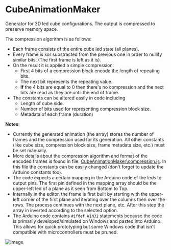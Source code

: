# CubeAnimationMaker

Generator for 3D led cube configurations.
The output is compressed to preserve memory space.

The compression algorithm is as follows:
 - Each frame consists of the entire cube led state (all planes).
 - Every frame is xor substracted from the previous one in order to nullify similar bits. (The first frame is left as it is).
 - On the result it is applied a simple compression:
   - First 4 bits of a compression block encode the length of repeating bits.
   - The next bit represents the repeating value.
   - **If** the 4 bits are equal to 0 then there's no compression and the next bits are read as they are until the end of frame.
 - The constants can be altered easily in code including
   - Length of cube side.
   - Number of bits used for representing compression block size.
   - Metadata of each frame (duration)
   
**Notes**:
- Currently the generated animation (the array) stores the number of frames and the compression used for its generation. All other constants (like cube size, compression block size, frame metadata size, etc.) must be set manually.
- More details about the compression algorithm and format of the encoded frames is found in file: [CubeAnimationMaker\compression.js](CubeAnimationMaker/compression.js). In this file the constants can be easily changed (don't forget to update the Arduino constants too).
- The code expects a certain mapping in the Arduino code of the leds to output pins. The first pin defined in the mapping array should be the upper-left led of a plane as it seen from Bottom to Top.
- Internally in the editor, the frame is first built by starting with the upper-left corner of the first plane and iterating over the columns then over the rows. The process continues with the next plane, etc. After this step the array in inverted according to the selected option. 
- The Arduino code contains `#ifdef WIN32` statements because the code is primarily developed/simulated on Windows and pasted into Arduino. This allows for quick prototyping but some Windows code that isn't compatible with microcontrollers must be pruned.


![image](https://user-images.githubusercontent.com/25268629/186967677-5b2e3de8-5182-46b7-813f-381c692ada09.png)
